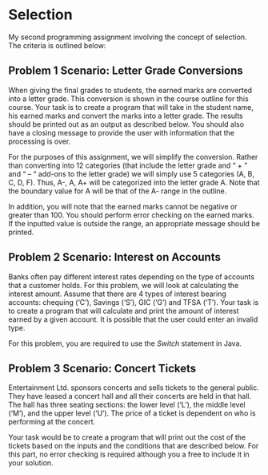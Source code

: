 # Selection
My second programming assignment involving the concept of selection. The criteria is outlined below:

## Problem 1 Scenario: Letter Grade Conversions

When giving the final grades to students, the earned marks are converted into a letter grade. This conversion is shown in the course outline for this course. Your task is to create a program that will take in the student name, his earned marks and convert the marks into a letter grade. The results should be printed out as an output as described below. You should also have a closing message to provide the user with information that the processing is over.

For the purposes of this assignment, we will simplify the conversion. Rather than converting into 12 categories (that include the letter grade and “ + ” and “ – “ add-ons to the letter grade)  we will simply use 5 categories (A, B, C, D, F). Thus, A-, A, A+ will be categorized into the letter grade A. Note that the boundary value for A will be that of the A- range in the outline. 

In addition, you will note that the earned marks cannot be negative or greater than 100. You should perform error checking on the earned marks. If the inputted value is outside the range, an appropriate message should be printed.

## Problem 2 Scenario: Interest on Accounts

Banks often pay different interest rates depending on the type of accounts that a customer holds. For this problem, we will look at calculating the interest amount. Assume that there are 4 types of interest bearing accounts: chequing (‘C’), Savings (‘S’), GIC (‘G’) and TFSA (‘T’). Your task is to create a program that will calculate and print the amount of interest earned by a given account. It is possible that the user could enter an invalid type.

For this problem, you are required to use the _Switch_ statement in Java.

## Problem 3 Scenario: Concert Tickets

Entertainment Ltd. sponsors concerts and sells tickets to the general public. They have leased a concert hall and all their concerts are held in that hall. The hall has three seating sections: the lower level (‘L’), the middle level (‘M’), and the upper level (‘U’). The price of a ticket is dependent on who is performing at the concert.  

Your task would be to create a program that will print out the cost of the tickets based on the inputs and the conditions that are described below. For this part, no error checking is required although you a free to include it in your solution.
